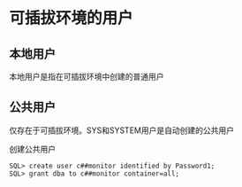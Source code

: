 # 可插拔环境的用户

## 本地用户

本地用户是指在可插拔环境中创建的普通用户

## 公共用户

仅存在于可插拔环境。SYS和SYSTEM用户是自动创建的公共用户

创建公共用户

```
SQL> create user c##monitor identified by Password1;
SQL> grant dba to c##monitor container=all;
```

